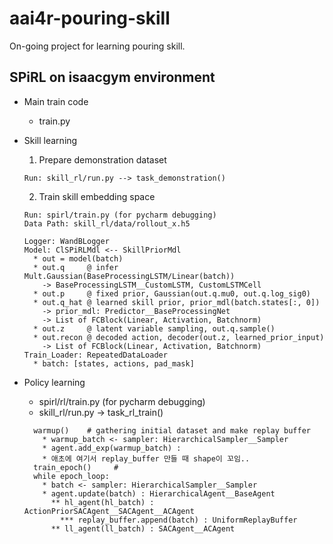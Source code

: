 # aai4r-pouring-skill
On-going project for learning pouring skill.


## SPiRL on isaacgym environment
* Main train code
  - train.py
    

* Skill learning <br>
  1) Prepare demonstration dataset
  ```
  Run: skill_rl/run.py --> task_demonstration()
  ```

  2) Train skill embedding space
  ```
  Run: spirl/train.py (for pycharm debugging)
  Data Path: skill_rl/data/rollout_x.h5
  
  Logger: WandBLogger
  Model: ClSPiRLMdl <-- SkillPriorMdl
    * out = model(batch)
    * out.q     @ infer Mult.Gaussian(BaseProcessingLSTM/Linear(batch))
      -> BaseProcessingLSTM__CustomLSTM, CustomLSTMCell
    * out.p     @ fixed prior, Gaussian(out.q.mu0, out.q.log_sig0)
    * out.q_hat @ learned skill prior, prior_mdl(batch.states[:, 0])
      -> prior_mdl: Predictor__BaseProcessingNet
      -> List of FCBlock(Linear, Activation, Batchnorm)
    * out.z     @ latent variable sampling, out.q.sample() 
    * out.recon @ decoded action, decoder(out.z, learned_prior_input)
      -> List of FCBlock(Linear, Activation, Batchnorm)
  Train_Loader: RepeatedDataLoader
    * batch: [states, actions, pad_mask]
  ```
  
* Policy learning
  - spirl/rl/train.py (for pycharm debugging)
  - skill_rl/run.py -> task_rl_train()
  ```
    warmup()    # gathering initial dataset and make replay buffer
      * warmup_batch <- sampler: HierarchicalSampler__Sampler
      * agent.add_exp(warmup_batch) : 
      * 애초에 여기서 replay_buffer 만들 때 shape이 꼬임..
    train_epoch()     # 
    while epoch_loop:
      * batch <- sampler: HierarchicalSampler__Sampler
      * agent.update(batch) : HierarchicalAgent__BaseAgent
        ** hl_agent(hl_batch) : ActionPriorSACAgent__SACAgent__ACAgent
          *** replay_buffer.append(batch) : UniformReplayBuffer
        ** ll_agent(ll_batch) : SACAgent__ACAgent
  ```
  